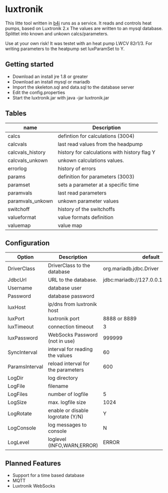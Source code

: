 # luxtronik
This litte tool written in [b4j](https://www.b4x.com/b4j.html) runs as a service. 
It reads and controls heat pumps, based on Luxtronik 2.x
The values are written to an mysql database. Splittet into known and unkown calcs/parameters.

Use at your own risk! It was testet with an heat pump LWCV 82r1/3.
For writing parameters to the heatpump set luxParamSet to Y.

## Getting started
- Download an install jre 1.8 or greater
- Download an install mysql or mariadb
- Import the skeleton.sql and data.sql to the database server
- Edit the config.properties
- Start the luxtronik.jar with
java -jar luxtronik.jar

## Tables
| name             | Description |
| ---------------- | ----------- |
| calcs            | defintion for calculations (3004)            |
| calcvals         | last read values from the headpump           |
| calcvals_history | history for calculations with history flag Y |
| calcvals_unkown  | unkown calculations values.                  |
| errorlog         | history of errors                            |
| params           | definition for parameters (3003)             |
| paramset         | sets a parameter at a specific time          |
| paramvals        | last read parameters                         |
| paramvals_unkown | unkown parameter values                      |
| switchoff        | history of the switchoffs                    |
| valueformat      | value formats definition                     |
| valuemap         | value map                                    |

## Configuration
| Option           | Description                        | default                 |
| ---------------- | ---------------------------------- | ----------------------- |
| DriverClass      | DriverClass to the database        | org.mariadb.jdbc.Driver |
| JdbcUrl          | URL to the database.               | jdbc:mariadb://127.0.0.1:3306/luxtronik |
| Username         | database user                      ||
| Password         | database password                  ||
| luxHost          | ip/dns from luxtronik host         ||
| luxPort          | luxtronik port                     |8888 or 8889 |
| luxTimeout       | connection timeout                 | 3 |
| luxPassword      | WebSocks Password (not in use)     | 999999 |
| SyncInterval     | interval for reading the values    | 60 |
| ParamsInterval   | reload interval for the parameters | 600 |
| LogDir           | log directory                      ||
| LogFile          | filename                           ||
| LogFiles         | number of logfile                  | 5 |
| LogSize          | max. logfile size                  | 1024 |
| LogRotate        | enable or disable logrotate (Y/N)  | Y |
| LogConsole       | log messages to console            | N |
| LogLevel         | loglevel (INFO,WARN,ERROR)         | ERROR |

## Planned Features
- Support for a time based database
- MQTT
- Luxtronik WebSocks